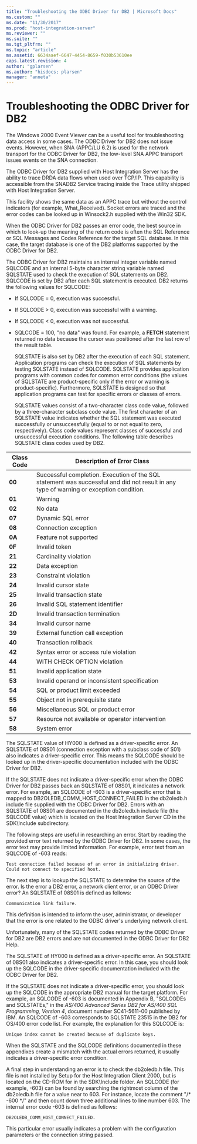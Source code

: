 ```yaml
---
title: "Troubleshooting the ODBC Driver for DB2 | Microsoft Docs"
ms.custom: ""
ms.date: "11/30/2017"
ms.prod: "host-integration-server"
ms.reviewer: ""
ms.suite: ""
ms.tgt_pltfrm: ""
ms.topic: "article"
ms.assetid: 6634aaef-6647-4454-8659-f030b53610ee
caps.latest.revision: 4
author: "gplarsen"
ms.author: "hisdocs; plarsen"
manager: "anneta"
---
```

# Troubleshooting the ODBC Driver for DB2
The Windows 2000 Event Viewer can be a useful tool for troubleshooting data access in some cases. The ODBC Driver for DB2 does not issue events. However, when SNA (APPC/LU 6.2) is used for the network transport for the ODBC Driver for DB2, the low-level SNA APPC transport issues events on the SNA connection.  
  
 The ODBC Driver for DB2 supplied with Host Integration Server has the ability to trace DRDA data flows when used over TCP/IP. This capability is accessible from the SNADB2 Service tracing inside the Trace utility shipped with Host Integration Server.  
  
 This facility shows the same data as an APPC trace but without the control indicators (for example, What_Received). Socket errors are traced and the error codes can be looked up in Winsock2.h supplied with the Win32 SDK.  
  
 When the ODBC Driver for DB2 passes an error code, the best source in which to look-up the meaning of the return code is often the SQL Reference or SQL Messages and Codes Reference for the target SQL database. In this case, the target database is one of the DB2 platforms supported by the ODBC Driver for DB2.  
  
 The ODBC Driver for DB2 maintains an internal integer variable named SQLCODE and an internal 5-byte character string variable named SQLSTATE used to check the execution of SQL statements on DB2. SQLCODE is set by DB2 after each SQL statement is executed. DB2 returns the following values for SQLCODE:  
  
- If SQLCODE = 0, execution was successful.  
  
- If SQLCODE > 0, execution was successful with a warning.  
  
- If SQLCODE < 0, execution was not successful.  
  
- SQLCODE = 100, "no data" was found. For example, a **FETCH** statement returned no data because the cursor was positioned after the last row of the result table.  
  
  SQLSTATE is also set by DB2 after the execution of each SQL statement. Application programs can check the execution of SQL statements by testing SQLSTATE instead of SQLCODE. SQLSTATE provides application programs with common codes for common error conditions (the values of SQLSTATE are product-specific only if the error or warning is product-specific). Furthermore, SQLSTATE is designed so that application programs can test for specific errors or classes of errors.  
  
  SQLSTATE values consist of a two-character class code value, followed by a three-character subclass code value. The first character of an SQLSTATE value indicates whether the SQL statement was executed successfully or unsuccessfully (equal to or not equal to zero, respectively). Class code values represent classes of successful and unsuccessful execution conditions. The following table describes SQLSTATE class codes used by DB2.  
  
|Class Code|Description of Error Class|  
|----------------|--------------------------------|  
|**00**|Successful completion. Execution of the SQL statement was successful and did not result in any type of warning or exception condition.|  
|**01**|Warning|  
|**02**|No data|  
|**07**|Dynamic SQL error|  
|**08**|Connection exception|  
|**0A**|Feature not supported|  
|**0F**|Invalid token|  
|**21**|Cardinality violation|  
|**22**|Data exception|  
|**23**|Constraint violation|  
|**24**|Invalid cursor state|  
|**25**|Invalid transaction state|  
|**26**|Invalid SQL statement identifier|  
|**2D**|Invalid transaction termination|  
|**34**|Invalid cursor name|  
|**39**|External function call exception|  
|**40**|Transaction rollback|  
|**42**|Syntax error or access rule violation|  
|**44**|WITH CHECK OPTION violation|  
|**51**|Invalid application state|  
|**53**|Invalid operand or inconsistent specification|  
|**54**|SQL or product limit exceeded|  
|**55**|Object not in prerequisite state|  
|**56**|Miscellaneous SQL or product error|  
|**57**|Resource not available or operator intervention|  
|**58**|System error|  
  
 The SQLSTATE value of HY000 is defined as a driver-specific error. An SQLSTATE of 08S01 (connection exception with a subclass code of S01) also indicates a driver-specific error. This means the SQLCODE should be looked up in the driver-specific documentation included with the ODBC Driver for DB2.  
  
 If the SQLSTATE does not indicate a driver-specific error when the ODBC Driver for DB2 passes back an SQLSTATE of 08S01, it indicates a network error. For example, an SQLCODE of -603 is a driver-specific error that is mapped to DB2OLEDB_COMM_HOST_CONNECT_FAILED in the db2oledb.h include file supplied with the ODBC Driver for DB2. Errors with an SQLSTATE of 08S01 are documented in the db2oledb.h include file (the SQLCODE value) which is located on the Host Integration Server CD in the SDK\Include subdirectory.  
  
 The following steps are useful in researching an error. Start by reading the provided error text returned by the ODBC Driver for DB2. In some cases, the error text may provide limited information. For example, error text from an SQLCODE of -603 reads:  
  
```  
Test connection failed because of an error in initializing driver.  
Could not connect to specified host.   
```  
  
 The next step is to lookup the SQLSTATE to determine the source of the error. Is the error a DB2 error, a network client error, or an ODBC Driver error? An SQLSTATE of 08S01 is defined as follows:  
  
```  
Communication link failure.  
```  
  
 This definition is intended to inform the user, administrator, or developer that the error is one related to the ODBC driver's underlying network client.  
  
 Unfortunately, many of the SQLSTATE codes returned by the ODBC Driver for DB2 are DB2 errors and are not documented in the ODBC Driver for DB2 Help.  
  
 The SQLSTATE of HY000 is defined as a driver-specific error. An SQLSTATE of 08S01 also indicates a driver-specific error. In this case, you should look up the SQLCODE in the driver-specific documentation included with the ODBC Driver for DB2.  
  
 If the SQLSTATE does not indicate a driver-specific error, you should look up the SQLCODE in the appropriate DB2 manual for the target platform. For example, an SQLCODE of -603 is documented in Appendix B, "SQLCODEs and SQLSTATEs," in the *AS/400 Advanced Series DB2 for AS/400 SQL Programming, Version 4*, document number SC41-5611-00 published by IBM. An SQLCODE of -603 corresponds to SQLSTATE 23515 in the DB2 for OS/400 error code list. For example, the explanation for this SQLCODE is:  
  
```  
Unique index cannot be created because of duplicate keys.   
```  
  
 When the SQLSTATE and the SQLCODE definitions documented in these appendixes create a mismatch with the actual errors returned, it usually indicates a driver-specific error condition.  
  
 A final step in understanding an error is to check the db2oledb.h file. This file is not installed by Setup for the Host Integration Client 2000, but is located on the CD-ROM for in the SDK\Include folder. An SQLCODE (for example, -603) can be found by searching the rightmost column of the db2oledb.h file for a value near to 603. For instance, locate the comment "/* -600 \*/" and then count down three additional lines to line number 603. The internal error code -603 is defined as follows:  
  
```  
DB2OLEDB_COMM_HOST_CONNECT_FAILED.  
```  
  
 This particular error usually indicates a problem with the configuration parameters or the connection string passed.